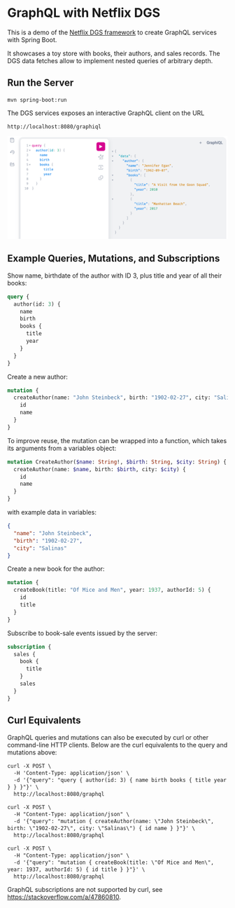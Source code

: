 # GraphQL with Netflix DGS
This is a demo of the [Netflix DGS framework](https://netflix.github.io/dgs/) to create GraphQL services with Spring Boot.

It showcases a toy store with books, their authors, and sales records.
The DGS data fetches allow to implement nested queries of arbitrary depth.

## Run the Server
```
mvn spring-boot:run
```

The DGS services exposes an interactive GraphQL client on the URL
```
http://localhost:8080/graphiql
```

![GraphiQL](GraphiQL.png)


## Example Queries, Mutations, and Subscriptions
Show name, birthdate of the author with ID 3, plus title and year of all their books:
```graphql
query {
  author(id: 3) {
    name
    birth
    books {
      title
      year  
    }
  }
}
```
Create a new author:
```graphql
mutation {
  createAuthor(name: "John Steinbeck", birth: "1902-02-27", city: "Salinas") {
    id
    name
  }
}
```
To improve reuse, the mutation can be wrapped into a function, which takes its arguments from a variables object:
```graphql
mutation CreateAuthor($name: String!, $birth: String, $city: String) {
  createAuthor(name: $name, birth: $birth, city: $city) {
    id
    name
  }
}
```
with example data in variables:
```json
{
  "name": "John Steinbeck",
  "birth": "1902-02-27",
  "city": "Salinas"
}
```
Create a new book for the author:
```graphql
mutation {
  createBook(title: "Of Mice and Men", year: 1937, authorId: 5) {
    id
    title
  }
}
```
Subscribe to book-sale events issued by the server:
```graphql
subscription {
  sales {
    book {
      title
    }
    sales
  }
}
```

## Curl Equivalents
GraphQL queries and mutations can also be executed by curl or other command-line HTTP clients.
Below are the curl equivalents to the query and mutations above:
```shell
curl -X POST \
  -H 'Content-Type: application/json' \
  -d '{"query": "query { author(id: 3) { name birth books { title year } } }"}' \
  http://localhost:8080/graphql
```
```shell
curl -X POST \
  -H "Content-Type: application/json" \
  -d '{"query": "mutation { createAuthor(name: \"John Steinbeck\", birth: \"1902-02-27\", city: \"Salinas\") { id name } }"}' \
  http://localhost:8080/graphql
```
```shell
curl -X POST \
  -H "Content-Type: application/json" \
  -d '{"query": "mutation { createBook(title: \"Of Mice and Men\", year: 1937, authorId: 5) { id title } }"}' \
  http://localhost:8080/graphql
```
GraphQL subscriptions are not supported by curl, see https://stackoverflow.com/a/47860810.


